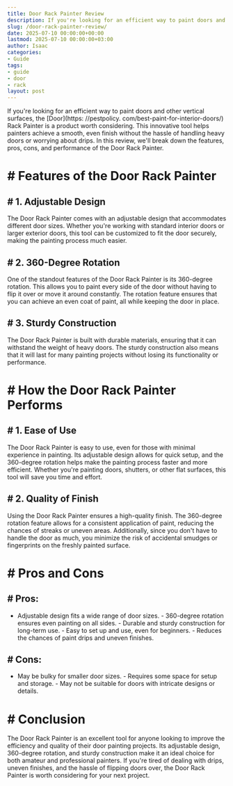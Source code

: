 ```yaml
---
title: Door Rack Painter Review
description: If you're looking for an efficient way to paint doors and other vertical surfaces, the Door Rack Painter is a product worth considering.
slug: /door-rack-painter-review/
date: 2025-07-10 00:00:00+00:00
lastmod: 2025-07-10 00:00:00+03:00
author: Isaac
categories:
- Guide
tags:
- guide
- door
- rack
layout: post
---
```


If you're looking for an efficient way to paint doors and other vertical surfaces, the [Door](https: //pestpolicy. com/best-paint-for-interior-doors/) Rack Painter is a product worth considering. This innovative tool helps painters achieve a smooth, even finish without the hassle of handling heavy doors or worrying about drips. In this review, we'll break down the features, pros, cons, and performance of the Door Rack Painter.

# # Features of the Door Rack Painter

## # 1. Adjustable Design

The Door Rack Painter comes with an adjustable design that accommodates different door sizes. Whether you're working with standard interior doors or larger exterior doors, this tool can be customized to fit the door securely, making the painting process much easier.

## # 2. 360-Degree Rotation

One of the standout features of the Door Rack Painter is its 360-degree rotation. This allows you to paint every side of the door without having to flip it over or move it around constantly. The rotation feature ensures that you can achieve an even coat of paint, all while keeping the door in place.

## # 3. Sturdy Construction

The Door Rack Painter is built with durable materials, ensuring that it can withstand the weight of heavy doors. The sturdy construction also means that it will last for many painting projects without losing its functionality or performance.

# # How the Door Rack Painter Performs

## # 1. Ease of Use

The Door Rack Painter is easy to use, even for those with minimal experience in painting. Its adjustable design allows for quick setup, and the 360-degree rotation helps make the painting process faster and more efficient. Whether you're painting doors, shutters, or other flat surfaces, this tool will save you time and effort.

## # 2. Quality of Finish

Using the Door Rack Painter ensures a high-quality finish. The 360-degree rotation feature allows for a consistent application of paint, reducing the chances of streaks or uneven areas. Additionally, since you don't have to handle the door as much, you minimize the risk of accidental smudges or fingerprints on the freshly painted surface.

# # Pros and Cons

## # Pros:

- Adjustable design fits a wide range of door sizes. - 360-degree rotation ensures even painting on all sides. - Durable and sturdy construction for long-term use. - Easy to set up and use, even for beginners. - Reduces the chances of paint drips and uneven finishes.

## # Cons:

- May be bulky for smaller door sizes. - Requires some space for setup and storage. - May not be suitable for doors with intricate designs or details.

# # Conclusion

The Door Rack Painter is an excellent tool for anyone looking to improve the efficiency and quality of their door painting projects. Its adjustable design, 360-degree rotation, and sturdy construction make it an ideal choice for both amateur and professional painters. If you're tired of dealing with drips, uneven finishes, and the hassle of flipping doors over, the Door Rack Painter is worth considering for your next project.

